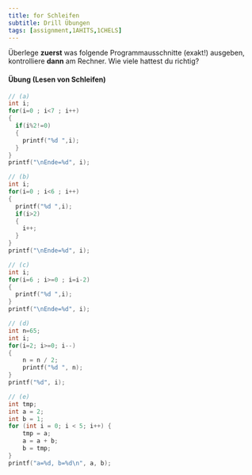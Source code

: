 ```yaml
---
title: for Schleifen
subtitle: Drill Übungen
tags: [assignment,1AHITS,1CHELS]
---
```


Überlege **zuerst** was folgende Programmausschnitte (exakt!) ausgeben, kontrolliere **dann** am Rechner. Wie viele hattest du richtig?

#### Übung (Lesen von Schleifen)

```c++
// (a)
int i;
for(i=0 ; i<7 ; i++)
{
  if(i%2!=0)
  {
    printf("%d ",i);
  }
}
printf("\nEnde=%d", i);
```


```c
// (b)
int i;
for(i=0 ; i<6 ; i++)
{
  printf("%d ",i);
  if(i>2)
  {
    i++;
  }
}
printf("\nEnde=%d", i);
```

```c
// (c)
int i;
for(i=6 ; i>=0 ; i=i-2)
{
  printf("%d ",i);
}
printf("\nEnde=%d", i);
```


```c
// (d)
int n=65;
int i;
for(i=2; i>=0; i--)
{
	n = n / 2;
	printf("%d ", n);
}
printf("%d", i);
```


```c
// (e)
int tmp;
int a = 2;
int b = 1;      
for (int i = 0; i < 5; i++) {
	tmp = a;
	a = a + b;
	b = tmp;
}
printf("a=%d, b=%d\n", a, b);
```

